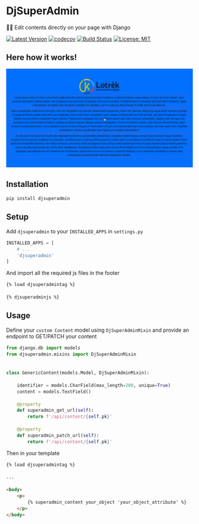 # DjSuperAdmin

✍🏻 Edit contents directly on your page with Django

[![Latest Version](https://img.shields.io/pypi/v/djsuperadmin.svg)](https://pypi.python.org/pypi/djsuperadmin/)
[![codecov](https://codecov.io/gh/lotrekagency/djsuperadmin/branch/master/graph/badge.svg)](https://codecov.io/gh/lotrekagency/djsuperadmin)
[![Build Status](https://travis-ci.org/lotrekagency/djsuperadmin.svg?branch=master)](https://travis-ci.org/lotrekagency/djsuperadmin)
[![License: MIT](https://img.shields.io/badge/License-MIT-blue.svg)](https://github.com/lotrekagency/djsuperadmin/blob/master/LICENSE)

## Here how it works!

![DjSuperAdmin demo](./demo.gif)

## Installation

```sh
pip install djsuperadmin
```

## Setup

Add `djsuperadmin` to your `INSTALLED_APPS` in `settings.py`

```py
INSTALLED_APPS = [
    # ...
    'djsuperadmin'
]
```

And import all the required js files in the footer

```html
{% load djsuperadmintag %}

{% djsuperadminjs %}
```

## Usage

Define your `custom Content` model using `DjSuperAdminMixin` and provide an endpoint to GET/PATCH your content

```py
from django.db import models
from djsuperadmin.mixins import DjSuperAdminMixin


class GenericContent(models.Model, DjSuperAdminMixin):

    identifier = models.CharField(max_length=200, unique=True)
    content = models.TextField()

    @property
    def superadmin_get_url(self):
        return f'/api/content/{self.pk}'

    @property
    def superadmin_patch_url(self):
        return f'/api/content/{self.pk}'
```

Then in your template

```html
{% load djsuperadmintag %}

...

<body>
    <p>
        {% superadmin_content your_object 'your_object_attribute' %}
    </p>
</body>
```
